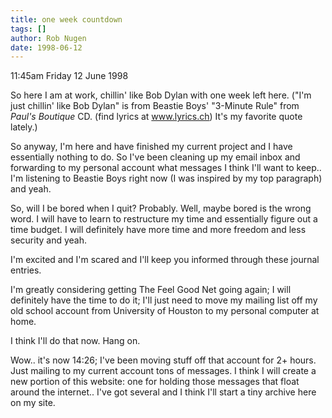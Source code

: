 ```yaml
---
title: one week countdown
tags: []
author: Rob Nugen
date: 1998-06-12
---
```


<title>One Week Countdown</title>

<p class=date>11:45am Friday 12 June 1998</p>

<p>So here I am at work, chillin' like Bob Dylan with one week left here. ("I'm just chillin' like Bob Dylan" is from Beastie Boys' "3-Minute Rule" from <em>Paul's Boutique</em> CD. (find lyrics at <a href="http://www.lyrics.ch/query/get?s=5822" target="new_win">www.lyrics.ch</a>) It's my favorite quote lately.)

<p>So anyway, I'm here and have finished my current project and I have essentially nothing to do.  So I've been cleaning up my email inbox and forwarding to my personal account what messages I think I'll want to keep..  I'm listening to Beastie Boys right now (I was inspired by my top paragraph) and yeah.

<p>So, will I be bored when I quit?  Probably.  Well, maybe bored is the wrong word. I will have to learn to restructure my time and essentially figure out a time budget.  I will definitely have more time and more freedom and less security and yeah.

<p>I'm excited and I'm scared and I'll keep you informed through these journal entries.

<p>I'm greatly considering getting The Feel Good Net going again; I will definitely have the time to do it; I'll just need to move my mailing list off my old school account from University of Houston to my personal computer at home.

<p>I think I'll do that now.  Hang on.

<p>Wow..  it's now 14:26; I've been moving stuff off that account for 2+ hours.  Just mailing to my current account tons of messages.  I think I will create a new portion of this website: one for holding those messages that float around the internet.. I've got several and I think I'll start a tiny archive here on my site.
</p>
